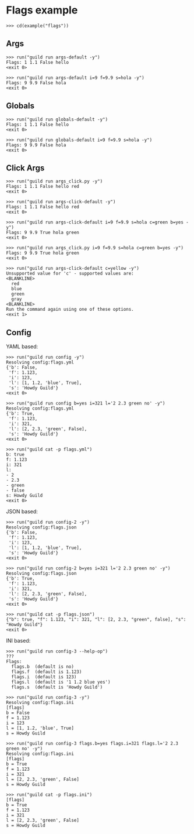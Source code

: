 # Flags example

    >>> cd(example("flags"))

## Args

    >>> run("guild run args-default -y")
    Flags: 1 1.1 False hello
    <exit 0>

    >>> run("guild run args-default i=9 f=9.9 s=hola -y")
    Flags: 9 9.9 False hola
    <exit 0>

## Globals

    >>> run("guild run globals-default -y")
    Flags: 1 1.1 False hello
    <exit 0>

    >>> run("guild run globals-default i=9 f=9.9 s=hola -y")
    Flags: 9 9.9 False hola
    <exit 0>

## Click Args

    >>> run("guild run args_click.py -y")
    Flags: 1 1.1 False hello red
    <exit 0>

    >>> run("guild run args-click-default -y")
    Flags: 1 1.1 False hello red
    <exit 0>

    >>> run("guild run args-click-default i=9 f=9.9 s=hola c=green b=yes -y")
    Flags: 9 9.9 True hola green
    <exit 0>

    >>> run("guild run args_click.py i=9 f=9.9 s=hola c=green b=yes -y")
    Flags: 9 9.9 True hola green
    <exit 0>

    >>> run("guild run args-click-default c=yellow -y")
    Unsupported value for 'c' - supported values are:
    <BLANKLINE>
      red
      blue
      green
      gray
    <BLANKLINE>
    Run the command again using one of these options.
    <exit 1>

## Config

YAML based:

    >>> run("guild run config -y")
    Resolving config:flags.yml
    {'b': False,
     'f': 1.123,
     'i': 123,
     'l': [1, 1.2, 'blue', True],
     's': 'Howdy Guild'}
    <exit 0>

    >>> run("guild run config b=yes i=321 l='2 2.3 green no' -y")
    Resolving config:flags.yml
    {'b': True,
     'f': 1.123,
     'i': 321,
     'l': [2, 2.3, 'green', False],
     's': 'Howdy Guild'}
    <exit 0>

    >>> run("guild cat -p flags.yml")
    b: true
    f: 1.123
    i: 321
    l:
    - 2
    - 2.3
    - green
    - false
    s: Howdy Guild
    <exit 0>

JSON based:

    >>> run("guild run config-2 -y")
    Resolving config:flags.json
    {'b': False,
     'f': 1.123,
     'i': 123,
     'l': [1, 1.2, 'blue', True],
     's': 'Howdy Guild'}
    <exit 0>

    >>> run("guild run config-2 b=yes i=321 l='2 2.3 green no' -y")
    Resolving config:flags.json
    {'b': True,
     'f': 1.123,
     'i': 321,
     'l': [2, 2.3, 'green', False],
     's': 'Howdy Guild'}
    <exit 0>

    >>> run("guild cat -p flags.json")
    {"b": true, "f": 1.123, "i": 321, "l": [2, 2.3, "green", false], "s": "Howdy Guild"}
    <exit 0>

INI based:
    
    >>> run("guild run config-3 --help-op")
    ???
    Flags:
      flags.b  (default is no)
      flags.f  (default is 1.123)
      flags.i  (default is 123)
      flags.l  (default is '1 1.2 blue yes')
      flags.s  (default is 'Howdy Guild')

    >>> run("guild run config-3 -y")
    Resolving config:flags.ini
    [flags]
    b = False
    f = 1.123
    i = 123
    l = [1, 1.2, 'blue', True]
    s = Howdy Guild

    >>> run("guild run config-3 flags.b=yes flags.i=321 flags.l='2 2.3 green no' -y")
    Resolving config:flags.ini
    [flags]
    b = True
    f = 1.123
    i = 321
    l = [2, 2.3, 'green', False]
    s = Howdy Guild

    >>> run("guild cat -p flags.ini")
    [flags]
    b = True
    f = 1.123
    i = 321
    l = [2, 2.3, 'green', False]
    s = Howdy Guild